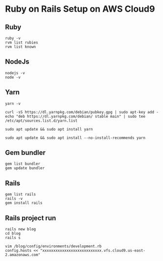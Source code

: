 # Ruby on Rails Setup on AWS Cloud9

## Ruby

```
ruby -v
rvm list rubies
rvm list known
```

## NodeJs

```
nodejs -v
node -v
```

## Yarn

```
yarn -v

curl -sS https://dl.yarnpkg.com/debian/pubkey.gpg | sudo apt-key add -
echo "deb https://dl.yarnpkg.com/debian/ stable main" | sudo tee /etc/apt/sources.list.d/yarn.list

sudo apt update && sudo apt install yarn

sudo apt update && sudo apt install --no-install-recommends yarn
```

## Gem bundler

```
gem list bundler
gem update bundler
```

## Rails

```
gem list rails
rails -v
gem install rails
```

## Rails project run

```
rails new blog
cd blog
rails s

vim /blog/config/environments/development.rb
config.hosts << "xxxxxxxxxxxxxxxxxxxxxxxxxxx.vfs.cloud9.us-east-2.amazonaws.com"

```



